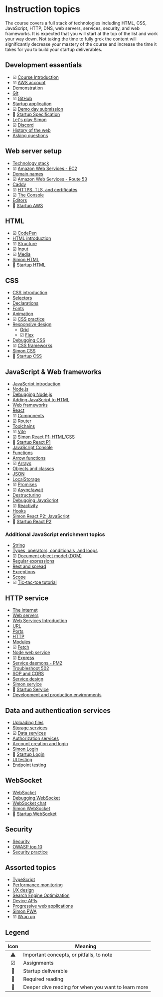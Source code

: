 # Instruction topics

The course covers a full stack of technologies including HTML, CSS, JavaScript, HTTP, DNS, web servers, services, security, and web frameworks. It is expected that you will start at the top of the list and work your way down. Not taking the time to fully grok the content will significantly decrease your mastery of the course and increase the time it takes for you to build your startup deliverables.

## Development essentials

- ☑ [Course Introduction](essentials/introduction/introduction.md)
- ☑ [AWS account](essentials/awsAccount/awsAccount.md)
- [Demonstration](essentials/demo/demo.md)
- [Git](essentials/git/git.md)
- ☑ [GitHub](essentials/gitHub/gitHub.md)
- [Startup application](essentials/startup/startup.md)
- ☑ [Demo day submission](webFrameworks/demoDay/demoDay.md)
- 🦄 [Startup Specification](essentials/startupSpec/startupSpec.md)
- [Let's play Simon](essentials/simon/simon.md)
- ☑ [Discord](essentials/discord/discord.md)
- [History of the web](essentials/history/history.md)
- [Asking questions](essentials/askingQuestions/askingQuestions.md)

## Web server setup

- [Technology stack](essentials/techStack/techStack.md)
- ☑ [Amazon Web Services - EC2](webServers/amazonWebServicesEc2/amazonWebServicesEc2.md)
- [Domain names](webServers/domainNames/domainNames.md)
- ☑ [Amazon Web Services - Route 53](webServers/amazonWebServicesRoute53/amazonWebServicesRoute53.md)
- [Caddy](webServers/caddy/caddy.md)
- ☑ [HTTPS, TLS, and certificates](webServers/https/https.md)
- ☑ [The Console](essentials/console/console.md)
- [Editors](essentials/editors/editors.md)
- 🦄 [Startup AWS](webServers/startupAWS/startupAWS.md)

## HTML

- ☑ [CodePen](essentials/codePen/codepen.md)
- [HTML introduction](html/introduction/introduction.md)
- ☑ [Structure](html/structure/structure.md)
- ☑ [Input](html/input/input.md)
- ☑ [Media](html/media/media.md)
- [Simon HTML](simon/simonHtml/simonHtml.md)
- 🦄 [Startup HTML](html/startupHtml/startupHtml.md)

## CSS

- [CSS introduction](css/introduction/introduction.md)
- [Selectors](css/selectors/selectors.md)
- [Declarations](css/declarations/declarations.md)
- [Fonts](css/fonts/fonts.md)
- [Animation](css/animation/animation.md)
- ☑ [CSS practice](css/practice/practice.md)
- [Responsive design](css/responsive/responsive.md)
  - [Grid](css/grid/grid.md)
  - ☑ [Flex](css/flexbox/flexbox.md)
- [Debugging CSS](css/debuggingCss/debuggingCss.md)
- ☑ [CSS frameworks](css/frameworks/frameworks.md)
- [Simon CSS](simon/simonCss/simonCss.md)
- 🦄 [Startup CSS](css/startupCss/startupCss.md)

## JavaScript & Web frameworks

- [JavaScript introduction](javascript/introduction/introduction.md)
- [Node.js](javascript/node/node.md)
- [Debugging Node.js](javascript/debuggingNode/debuggingNode.md)
- [Adding JavaScript to HTML](javascript/addingToHtml/addingToHtml.md)
- [Web frameworks](webFrameworks/introduction/introduction.md)
- [React](webFrameworks/react/introduction/introduction.md)
- ☑ [Components](webFrameworks/react/components/components.md)
- ☑ [Router](webFrameworks/react/router/router.md)
- [Toolchains](webFrameworks/react/toolChains/toolChains.md)
- ☑ [Vite](webFrameworks/react/vite/vite.md)
- ☑ [Simon React P1: HTML/CSS](simon/simonReact/simonReactP1.md)
- 🦄 [Startup React P1](webFrameworks/startupReact/startupReactP1.md)
- [JavaScript Console](javascript/console/console.md)
- [Functions](javascript/functions/functions.md)
- [Arrow functions](javascript/arrow/arrow.md)
- ☑ [Arrays](javascript/array/array.md)
- [Objects and classes](javascript/objectClasses/objectClasses.md)
- [JSON](javascript/json/json.md)
- [LocalStorage](javascript/localStorage/localStorage.md)
- ☑ [Promises](javascript/promises/promises.md)
- ☑ [Async/await](javascript/asyncAwait/asyncAwait.md)
- [Destructuring](javascript/destructuring/destructuring.md)
- [Debugging JavaScript](javascript/debuggingJavascript/debuggingJavascript.md)
- ☑ [Reactivity](webFrameworks/react/reactivity/reactivity.md)
- [Hooks](webFrameworks/react/hooks/hooks.md)
- [Simon React P2: JavaScript](simon/simonReact/simonReactP2.md)
- 🦄 [Startup React P2](webFrameworks/startupReact/startupReactP2.md)

### Additional JavaScript enrichment topics

- [String](javascript/string/string.md)
- [Types, operators, conditionals, and loops](javascript/typeConstruct/typeConstruct.md)
- ☑ [Document object model (DOM)](javascript/dom/dom.md)
- [Regular expressions](javascript/regularExpressions/regularExpressions.md)
- [Rest and spread](javascript/restSpread/restSpread.md)
- [Exceptions](javascript/exceptions/exceptions.md)
- [Scope](javascript/scope/scope.md)
- ☑ [Tic-tac-toe tutorial](webFrameworks/react/ticTacToe/ticTacToe.md)

## HTTP service

- [The internet](webServers/internet/internet.md)
- [Web servers](webServers/webServers/webServers.md)
- [Web Services Introduction](webServices/introduction/introduction.md)
- [URL](webServices/url/url.md)
- [Ports](webServices/ports/ports.md)
- [HTTP](webServices/http/http.md)
- [Modules](javascript/modules/modules.md)
- ☑ [Fetch](webServices/fetch/fetch.md)
- [Node web service](webServices/nodeWebService/nodeWebService.md)
- ☑ [Express](webServices/express/express.md)
- [Service daemons - PM2](webServices/pm2/pm2.md)
- [Troubleshoot 502](webServices/troubleshoot502/troubleshoot502.md)
- [SOP and CORS](webServices/cors/cors.md)
- [Service design](webServices/design/design.md)
- [Simon service](simon/simonService/simonService.md)
- 🦄 [Startup Service](webServices/startupService/startupService.md)
- [Development and production environments](essentials/devAndProd/devAndProd.md)

## Data and authentication services

- [Uploading files](webServices/uploadingFiles/uploadingFiles.md)
- [Storage services](webServices/storageServices/storageServices.md)
- ☑ [Data services](webServices/dataServices/dataServices.md)
- [Authorization services](webServices/authorizationServices/authorizationServices.md)
- [Account creation and login](webServices/login/login.md)
- [Simon Login](simon/simonLogin/simonLogin.md)
- 🦄 [Startup Login](webServices/startupLogin/startupLogin.md)
- [UI testing](webServices/uiTesting/uiTesting.md)
- [Endpoint testing](webServices/endpointTesting/endpointTesting.md)

## WebSocket

- [WebSocket](webServices/webSocket/webSocket.md)
- [Debugging WebSocket](webServices/webSocket/debugging.md)
- [WebSocket chat](webServices/webSocket/chat.md)
- [Simon WebSocket](simon/simonWebSocket/simonWebSocket.md)
- 🦄 [Startup WebSocket](webServices/startupWebSocket/startupWebSocket.md)

## Security

- [Security](security/overview/overview.md)
- [OWASP top 10](security/owasp/owasp.md)
- [Security practice](security/practice/practice.md)

## Assorted topics

- [TypeScript](webFrameworks/typeScript/typeScript.md)
- [Performance monitoring](webFrameworks/performanceMonitoring/performanceMonditoring.md)
- [UX design](uxdesign/uxdesign.md)
- [Search Engine Optimization](webFrameworks/seo/seo.md)
- [Device APIs](webFrameworks/device/device.md)
- [Progressive web applications](webFrameworks/pwa/pwa.md)
- [Simon PWA](simon/simonPwa/simonPwa.md)
- ☑ [Wrap up](webFrameworks/wrapUp/wrapUp.md)

## Legend

| Icon | Meaning                                             |
| :--: | --------------------------------------------------- |
|  ⚠   | Important concepts, or pitfalls, to note            |
|  ☑   | Assignments                                         |
|  🦄  | Startup deliverable                                 |
|  🔑  | Required reading                                    |
|  📖  | Deeper dive reading for when you want to learn more |
